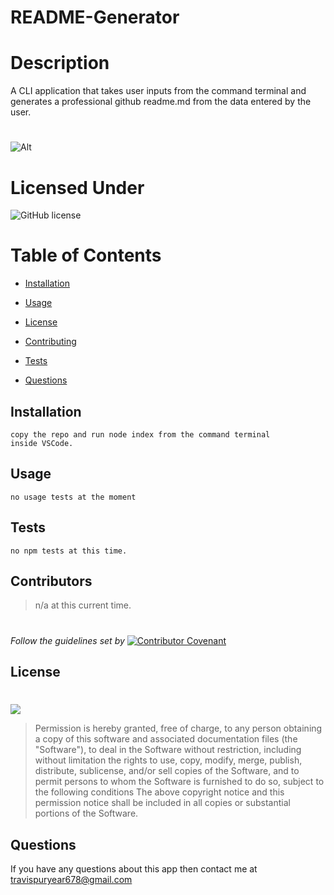 # README-Generator
   
  
  # Description
  A CLI application that takes user inputs from the command terminal and generates a professional github readme.md from the data entered by the user.
  #
   ![Alt](https://media3.giphy.com/media/ahDrWT6dIcwTdZuvYV/giphy.gif?cid=790b76116db85e5460dca98fb945e334d23a4e22f245450e&rid=giphy.gif&ct=g)
  # Licensed Under
  ![GitHub license](https://img.shields.io/badge/License-MIT-black.svg)
  # Table of Contents
  * [Installation](#Installation)

  * [Usage](#Usage)

  * [License](#License)

  * [Contributing](#Contributing)
  


  * [Tests](#Tests)

  * [Questions](#Questions)

  ## Installation
  <code>copy the repo and run node index from the command terminal inside VSCode.</code>
  ## Usage
  <code>no usage tests at the moment</code>
  
  ## Tests
  <code>no npm tests at this time.</code>
  
  
  
  
  
  ## Contributors
  >n/a at this current time.
  #
  *Follow the guidelines set by*    [![Contributor Covenant](https://img.shields.io/badge/Contributor%20Covenant-2.1-4baaaa.svg)](https://www.contributor-covenant.org/)
  ## License
  #
  [<img src="https://img.shields.io/badge/link-MIT-black.svg">](https://opensource.org/licenses/MIT)
  <br>
  >Permission is hereby granted, free of charge, to any person obtaining a copy of this software and associated documentation files (the "Software"), to deal in the Software without restriction, including without limitation the rights to use, copy, modify, merge, publish, distribute, sublicense, and/or sell copies of the Software, and to permit persons to whom the Software is furnished to do so, subject to the following conditions The above copyright notice and this permission notice shall be included in all copies or substantial portions of the Software.
  
  ## Questions
  If you have any questions about this app then contact me at travispuryear678@gmail.com



